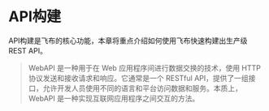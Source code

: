 # API构建

API构建是飞布的核心功能，本章将重点介绍如何使用飞布快速构建出生产级REST API。

> WebAPI 是一种用于在 Web 应用程序间进行数据交换的技术，使用 HTTP 协议发送和接收请求和响应。它通常是一个 RESTful API，提供了一组接口，允许开发人员使用不同的语言和平台访问数据和服务。本质上，WebAPI 是一种实现互联网应用程序之间交互的方法。

##
